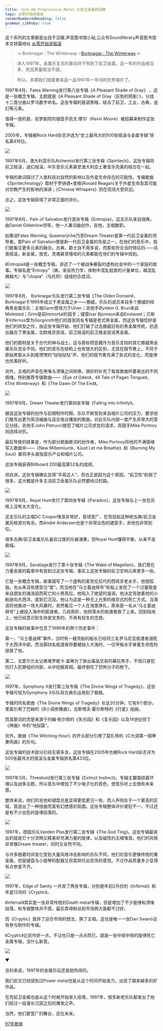 ```yaml
---
title: rock.80.Progressive_Metal_七前卫金属的回暖
tags: 从零开始说摇滚
renderNumberedHeading: false
grammar_cjkRuby: true
---
```


这个系列的文章都是出自于豆瓣,声音图书馆小站,公众号Soundlibrary声音图书馆
本文转载地址 [从零开始说摇滚](https://music.163.com/#/topic?id=43461534)

> -> Borknagar : The Winterway
> ~[Borknagar : The Winterway](https://music.163.com/song/media/outer/url?id=16827302) <-

> 进入1997年，金属乐复苏的春风终于吹到了前卫金属。这一年的作品相当多，而且质量相当不错。
>
> 所以，本期我们就着重来品一品1997年一年间的优秀唱片了。

1997年4月，Fates Warning发行第八张专辑《A Pleasant Shade of Gray》 ，这是一张概念专辑，主题就是《A Pleasant Shade of Gray（灰色的阴影）》，分成十二首分曲以罗马数字命名。这张专辑的基调黑暗，结合了前卫，工业，古典，迷幻等元素。

值得一提的是，前梦剧院的键盘手凯文·摩尔（Kevin Moore）被招募来制作这张专辑。

2005年，专辑被Rock Hard杂志评选为“史上最伟大的500张摇滚与金属专辑”排名第416位。

![](https://raw.githubusercontent.com/OliverRen/olili_blog_img/master/rock.80.Progressive_Metal_七前卫金属的回暖/1637414084490.jpg)

1997年6月，澳大利亚乐队Alchemist发行第三张专辑《Spiritech》，这张专辑将前卫摇滚，迷幻摇滚，中东音乐元素甚至澳大利亚土著音乐完美的结合在一起。

专辑的歌词探讨了人类科技对自然的影响以及外星生命存在的可能性。专辑歌曲《Spiritechnology》取材于罗纳德•里根(Ronald Reagan)关于外星生命及其可能对宗教产生的影响的演讲；《Chinese Whispers》则在现场大受欢迎。

总之，这张专辑获得了非常正面的评价。﻿

![](https://raw.githubusercontent.com/OliverRen/olili_blog_img/master/rock.80.Progressive_Metal_七前卫金属的回暖/1637414084456.jpg)

1997年8月，Pain of Salvation发行首张专辑《Entropia》，这支乐队来自瑞典，由Daniel Gildenlow领导，他一人兼词曲创作，吉他，主唱数职。

如果说Fates Warning, Queensrÿche乃至Dream Theater是第一代前卫金属的领导者。那Pain of Salvation便是新一代前卫金属的先驱之一，在他们的音乐中，我们能看见更多元素的融合。古典，爵士自不用多说，而那些符合当时特征的——另类摇滚，新金属，放克，灵魂甚至嘻哈的元素都能在他们的专辑中找到。

《Entropia》是一张概念专辑，讲述了一个被战争撕裂的虚构社会中的一个家庭的故事。专辑名是”Entropy”（熵，来自热力学，体制中混乱程度的计量单位，越混乱熵越大）与”Utopia”（乌托邦）组成的合成词。

![](https://raw.githubusercontent.com/OliverRen/olili_blog_img/master/rock.80.Progressive_Metal_七前卫金属的回暖/1637414084470.jpg)

1997年8月， Borknagar乐队发行第二张专辑《The Olden Domain》， Borknagar于1995年成立于黑金属之乡——挪威，乐队的成员来自多个挪威的经典黑金属乐队：主唱Garm曾效力于Ulver；吉他手Øystein G. Brun来自Molested；Grim是前Immortal的鼓手；键盘Ivar Bjornson来自Enslaved；贝斯手Infernus曾为Gorgoroth他们的首张同名专辑是老式黑金属，而这张专辑恰好是他们的转型之作，由这张专辑开始，他们打破了过去挪威旧有的黑金属传统，创造出融合了黑金属，北欧维京民谣，前卫摇滚的前卫维金民谣黑金属。

他们的题材是关于古代的神与战士，这与那些把恶魔作为音乐支柱的其它挪威黑金属乐队完全不同。他们的音乐在结构上也有很大的区别，尤其在鼓节奏上，不同于原始黑那从头到尾愣愣的“哒哒哒哒”声，他们的鼓节奏充满了各式的变化，而旋律也优美好听。

另外，主唱的声音在黑嗓与清嗓之间转换，很好的补充了每首歌曲所要表达的不同情绪。特别推荐专辑歌曲——《Eye of Oden》，《A Tale of Pagan Tongue》，《The Winterway》和《The Dawn Of The End》。

![](https://raw.githubusercontent.com/OliverRen/olili_blog_img/master/rock.80.Progressive_Metal_七前卫金属的回暖/1637414084458.jpg)

1997年9月，Dream Theater发行第四张专辑《Falling into Infinity》。

据说这张专辑的创作与前期制作时期，乐队不断受到来自唱片公司的压力，要求他们推写出更为简洁编曲与适合电台播放的歌曲。对此乐队内部一度产生非常大的意见分歧，吉他手John Petrucci接受了唱片公司求变的请求，而鼓手Mike Portnoy则选择对抗。

最后导致的结果是，作为部分歌曲歌词的创作者，Mike Portnoy将他的不满情绪写入歌曲中——《New Millennium》，《Just Let me Breathe》和《Burning My Soul》都将矛头直指音乐产业和唱片公司。

这张专辑获得Billboard 200最高第52名的成绩。

坦白讲，这张专辑确实显得“平易近人”，但也正是因为这个原因，“前卫性”削弱了很多，这大概是许多主流前卫金属乐队必然要经过的路。

![](https://raw.githubusercontent.com/OliverRen/olili_blog_img/master/rock.80.Progressive_Metal_七前卫金属的回暖/1637414084457.jpg)

1997年9月，Royal Hunt发行了第四张专辑《Paradox》，这张专辑与上一张在风格上没有太大变化。

这支乐队的主唱DC Cooper嗓音非常好，音域宽广，在驾驭起这种呢古典/前卫金属风格游刃有余。而André Andersen也是个非常出色的键盘手，吉他也非常到位。

很多古典/前卫金属乐队喜欢过度的乐器演奏，但Royal Hunt懂得平衡，从来不走极端。

![](https://raw.githubusercontent.com/OliverRen/olili_blog_img/master/rock.80.Progressive_Metal_七前卫金属的回暖/1637414084405.jpg)

1997年9月，Savatage发行了第十张专辑《The Wake of Magellan》，我们曾在力量金属的篇章中有提到过这张专辑，事实上这张专辑的前卫交响元素更多一些。

它是一张概念专辑，故事描写了一个虚构的麦哲伦后代的西班牙老水手，他很孤独，也从来没有感受过“爱”。而当他在“马士基迪拜号”轮船上发现了一个过量吸食来自朋友的海洛因而死亡的小男孩后，他陷入了绝望的漩涡。他决定驾驶着他的小船驶向大西洋，直到它沉没。他认为这是一种无上光荣的维京式的死亡方式。当海浪将他推进一场大风暴时，突然看见一个人在海里挣扎，原来是一名从“马士基迪拜号”上被投入海中的偷渡者。几经周折，他把落水的偷渡者救了上来。回到陆地上，他已经意识到生命是宝贵的，不再有轻生的念想。

这张专辑的故事中包含了1996年的两个历史事件：

第一，“马士基迪拜”事件，当时有一艘货船的船长已经将三名罗马尼亚偷渡者溺死于大西洋中部。而当第四名偷渡者将要被抛入大海时，一位甲板水手冒着生命危险拯救了他。

第二，北爱尔兰女记者维罗妮卡·盖琳为了揪出毒品交易的幕后黑手，不惜只身犯险打入犯罪组织内部，从中挖掘真相。最终倒在了恐怖分子的枪下。

![](https://raw.githubusercontent.com/OliverRen/olili_blog_img/master/rock.80.Progressive_Metal_七前卫金属的回暖/1637414084475.jpg)

1997年，Symphony X发行第三张专辑《The Divine Wings of Tragedy》，这张专辑可视为Symphony X乐队将古典乐运用到了极致。

专辑的同名歌曲《The Divine Wings of Tragedy》长达20分钟，它有8个部分，里面引用了巴赫的《B小调弥撒曲》，古斯塔夫·霍尔斯特的《行星》组曲。

而其歌词的灵感来源于约翰·弥尔顿的《失乐园》和《复乐园》以及14世纪但丁《神曲》中的“地狱篇”。

另外，歌曲《The Witching Hour》的开头部分引用了莫扎特的《C大调第一钢琴奏鸣曲》的乐句。

这张专辑的技术部分已经无需多言，这张专辑在2005年也被Rock Hard杂志评为500张最伟大的摇滚与金属专辑排名第433位。

![](https://raw.githubusercontent.com/OliverRen/olili_blog_img/master/rock.80.Progressive_Metal_七前卫金属的回暖/1637414084488.jpg)

1997年3月，Threshold发行第三张专辑《Extinct Instinct》。专辑主要围绕着环境以及战争主题，所以音乐中增加了不少电子化的音色，使音乐听上去很有未来感。

整体来说，他们的吉他和键盘总是显得更低更沉一些，而人声则处于一个更高的区域，营造出了一种扭曲而富有幻想感的氛围。这张专辑整体评价褒贬不一，不过还是有不少出色的旋律段落的。

![](https://raw.githubusercontent.com/OliverRen/olili_blog_img/master/rock.80.Progressive_Metal_七前卫金属的回暖/1637414084471.jpg)

1997年，德国乐队Vanden Plas发行第二张专辑《The God Ting》。这张专辑最突出的就是它十分流畅又精美却充满力量的旋律，以及磁性的主唱嗓音。他们的风格非常像Dream theater，同时又全然不同。

与许多随着时间变化受到大量风格冲击影响的乐队不同，他们的音乐更像传统的重金属，但是键盘与小提琴的配器又将其烘托出宏伟的感觉。不过作品质量多少显得有点参差不齐。

![](https://raw.githubusercontent.com/OliverRen/olili_blog_img/master/rock.80.Progressive_Metal_七前卫金属的回暖/1637414084476.jpg)

1997年，Edge of Sanity 一共发了两张专辑，分别是年初2月份的《Infernal》和年底12月的《Cryptic》。

《Infernal》其实是一张非常传统的Death metal专辑，但是增加了不少旋律和清嗓段落，和专辑整体并不搭，最后弄得粉丝和市场两方面都不讨好。

而《Cryptic》放弃了迎合市场的想法，换了主唱，这也是唯一一张Dan Swanö没有参与制作的专辑。

《Cryptic》比前作好一点，不过也只是一点点而已，就是一张中规中矩的旋律死亡金属专辑，没什么新意。

![](https://raw.githubusercontent.com/OliverRen/olili_blog_img/master/rock.80.Progressive_Metal_七前卫金属的回暖/1637414084489.jpg)

▼

总的来说，1997年的金属乐坛还是挺热闹的。

我们前文已经提到过Power metal也是从这个时间开始发力，出现了越来越多的好作品。

在而前卫金属也是从这个时候开始渐入佳境，1997年，很多新老乐队都发出了他们经过一段漫长沉寂之后的爆发之声。

当然，他们更宽广的舞台，还在未来。

[97年歌单](https://music.163.com/#/playlist?id=2535038579)